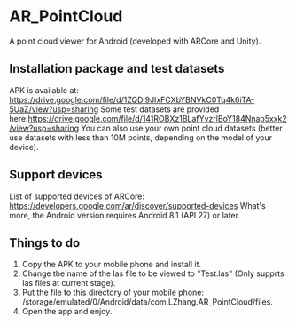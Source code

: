 # AR_PointCloud
A point cloud viewer for Android (developed with ARCore and Unity). 

## Installation package and test datasets
APK is available at: https://drive.google.com/file/d/1ZQDi9JIxFCXbYBNVkC0Tq4k6iTA-5UaZ/view?usp=sharing
Some test datasets are provided here:https://drive.google.com/file/d/141ROBXz1BLafYvzrlBoY184Nnap5xxk2/view?usp=sharing
You can also use your own point cloud datasets (better use datasets with less than 10M points, depending on the model of your device).

## Support devices
List of supported devices of ARCore: https://developers.google.com/ar/discover/supported-devices
What's more, the Android version requires Android 8.1 (API 27) or later.

##  Things to do
1. Copy the APK to your mobile phone and install it.
2. Change the name of the las file to be viewed to "Test.las" (Only supprts las files at current stage).
3. Put the file to this directory of your mobile phone: /storage/emulated/0/Android/data/com.LZhang.AR_PointCloud/files.
4. Open the app and enjoy.
